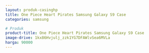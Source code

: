 ```yaml
---
layout: produk-casinghp
title: One Piece Heart Pirates Samsung Galaxy S9 Case
categories: samsung

# Produk
product-title: One Piece Heart Pirates Samsung Galaxy S9 Case
image-drive: 1kx86Hvjulj_zzk1YG7DFAWlvSea6MVLa
harga: 90000
---
```


